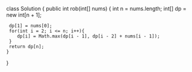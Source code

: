 class Solution {
    public int rob(int[] nums) {
     int n = nums.length;
     int[] dp = new int[n + 1];
     
     dp[1] = nums[0];
     for(int i = 2; i <= n; i++){
        dp[i] = Math.max(dp[i - 1], dp[i - 2] + nums[i - 1]);
     }
     return dp[n];
    }
}
